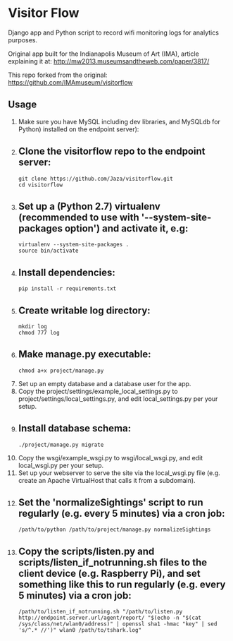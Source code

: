 Visitor Flow
============

Django app and Python script to record wifi monitoring logs for analytics purposes.

Original app built for the Indianapolis Museum of Art (IMA), article explaining it at: http://mw2013.museumsandtheweb.com/paper/3817/

This repo forked from the original: https://github.com/IMAmuseum/visitorflow

Usage
-----

1.  Make sure you have MySQL including dev libraries, and MySQLdb for Python) installed on the endpoint server):
2.  Clone the visitorflow repo to the endpoint server:
    -
        git clone https://github.com/Jaza/visitorflow.git
        cd visitorflow
3.  Set up a (Python 2.7) virtualenv (recommended to use with '--system-site-packages option') and activate it, e.g:
    -
        virtualenv --system-site-packages .
        source bin/activate
4.  Install dependencies:
    -
        pip install -r requirements.txt
5.  Create writable log directory:
    -
        mkdir log
        chmod 777 log
6.  Make manage.py executable:
    -
        chmod a+x project/manage.py
7.  Set up an empty database and a database user for the app.
8.  Copy the project/settings/example_local_settings.py to project/settings/local_settings.py, and edit local_settings.py per your setup.
9.  Install database schema:
    -
        ./project/manage.py migrate
10. Copy the wsgi/example_wsgi.py to wsgi/local_wsgi.py, and edit local_wsgi.py per your setup.
11. Set up your webserver to serve the site via the local_wsgi.py file (e.g. create an Apache VirtualHost that calls it from a subdomain).
12. Set the 'normalizeSightings' script to run regularly (e.g. every 5 minutes) via a cron job:
    -
        /path/to/python /path/to/project/manage.py normalizeSightings
13. Copy the scripts/listen.py and scripts/listen_if_notrunning.sh files to the client device (e.g. Raspberry Pi), and set something like this to run regularly (e.g. every 5 minutes) via a cron job:
    -
        /path/to/listen_if_notrunning.sh "/path/to/listen.py http://endpoint.server.url/agent/report/ "$(echo -n "$(cat /sys/class/net/wlan0/address)" | openssl sha1 -hmac "key" | sed 's/^.* //')" wlan0 /path/to/tshark.log"
